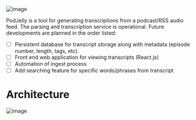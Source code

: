 ![image](https://user-images.githubusercontent.com/16928672/139945152-1d71c4eb-53e2-4834-892e-b13813514149.png)

PodJelly is a tool for generating transcriptions from a podcast/RSS audio feed.
The parsing and transcription service is operational. Future developments are planned in the order listed:

- [ ] Persistent database for transcript storage along with metadata (episode number, length, tags, etc).
- [ ] Front end web application for viewing transcripts (React.js)
- [ ] Automation of ingest process
- [ ] Add searching feature for specific words/phrases from transcript

# Architecture

![image](https://user-images.githubusercontent.com/16928672/139929165-a4e81ebb-1800-41ea-abfb-2da6469f4716.png)
